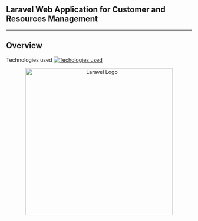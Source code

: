 Laravel Web Application for Customer and Resources Management
-------------------------------------------------------------
-------------------------------------------------------------

Overview
--------


Technologies used
[![Techologies used](https://skillicons.dev/icons?i=laravel&perline=3)](https://skillicons.dev)

<p align="center"><a href="https://laravel.com" target="_blank"><img src="https://raw.githubusercontent.com/laravel/art/master/logo-lockup/5%20SVG/2%20CMYK/1%20Full%20Color/laravel-logolockup-cmyk-red.svg" width="400" alt="Laravel Logo"></a></p>
